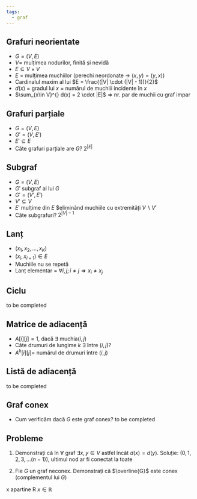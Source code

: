 ```yaml
---
tags:
  - graf
---
```

## Grafuri neorientate
- $G = (V, E)$
- $V =$ mulțimea nodurilor, finită și nevidă
- $E \subseteq V \times V$
- $E$ = mulțimea muchiilor (perechi neordonate -> $(x, y) = (y, x)$)
- Cardinalul maxim al lui $E = \frac{(|V| \cdot (|V| - 1))}{2}$
- $d(x)$ = gradul lui $x$ = numărul de muchiii incidente în $x$
- $\sum_{x\in V}^{} d(x) = 2 \cdot |E|$ => nr. par de muchii cu graf impar

## Grafuri parțiale
- $G = (V, E)$
- $G' = (V, E')$
- $E' \subseteq E$
- Câte grafuri parțiale are $G$? $2^{|E|}$

## Subgraf
- $G = (V, E)$
- $G'$ subgraf al lui $G$
- $G' = (V', E')$
- $V' \subseteq V$
- $E'$ mulțime din $E$ $eliminând muchiile cu extremități $V \backslash V'$
- Câte subgrafuri? $2^{|V|-1}$

## Lanț
- $(x_{1}, x_{2}, ..., x_{K})$
- $(x_{i}, x_{i+1}) \in E$
- Muchiile nu se repetă
- Lanț elementar = $\forall i, j; i \neq j \Rightarrow x_{i} \neq x_{j}$

## Ciclu
to be completed

## Matrice de adiacență
- $A[i][j]=1$, dacă $\exists$ muchia$(i, j)$
- Câte drumuri de lungime $k \ \exists$ între $(i, j)$?
- $A^k[i][j] =$ numărul de drumuri între $(i, j)$

## Listă de adiacență
to be completed

## Graf conex
- Cum verificăm dacă $G$ este graf conex? to be completed

## Probleme
1. Demonstrați că în $\forall$ graf $\exists x,y \in V$ astfel încât $d(x) = d(y)$.
Soluție: $(0, 1, 2, 3,... (n - 1))$, ultimul nod ar fi conectat la toate

2. Fie $G$ un graf neconex. Demonstrați că $\overline{G}$ este conex (complementul lui $G$)

x apartine R
$x \in \mathbb{R}$
